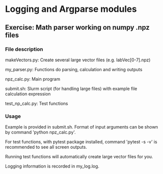 # Logging and Argparse modules

## Exercise: Math parser working on numpy .npz files

### File description

makeVectors.py: Create several large vector files (e.g. labVec[0-7].npz)

my_parser.py: Functions do parsing, calculation and writing outputs

npz_calc.py: Main program 

submit.sh: Slurm script (for handling large files) with example file calculation expression

test_np_calc.py: Test functions

### Usage

Example is provided in submit.sh. Format of input arguments can be shown by command 'python npz_calc.py'.

For test functions, with pytest package installed, command 'pytest -s -v' is recommended to see all screen outputs.

Running test functions will automatically create large vector files for you.

Logging information is recorded in my_log.log.